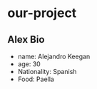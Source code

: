# our-project

## Alex Bio

- name: Alejandro Keegan 
- age: 30
- Nationality: Spanish
- Food: Paella 


